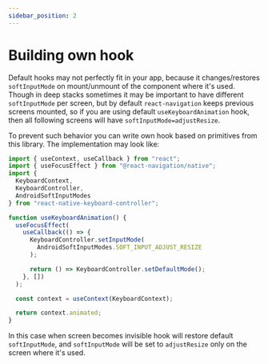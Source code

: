 ```yaml
---
sidebar_position: 2
---
```


# Building own hook

Default hooks may not perfectly fit in your app, because it changes/restores `softInputMode` on mount/unmount of the component where it's used. Though in deep stacks sometimes it may be important to have different `softInputMode` per screen, but by default `react-navigation` keeps previous screens mounted, so if you are using default `useKeyboardAnimation` hook, then all following screens will have `softInputMode=adjustResize`.

To prevent such behavior you can write own hook based on primitives from this library. The implementation may look like:

```ts
import { useContext, useCallback } from "react";
import { useFocusEffect } from "@react-navigation/native";
import {
  KeyboardContext,
  KeyboardController,
  AndroidSoftInputModes
} from "react-native-keyboard-controller";

function useKeyboardAnimation() {
  useFocusEffect(
    useCallback(() => {
      KeyboardController.setInputMode(
        AndroidSoftInputModes.SOFT_INPUT_ADJUST_RESIZE
      );

      return () => KeyboardController.setDefaultMode();
    }, [])
  );

  const context = useContext(KeyboardContext);

  return context.animated;
}
```

In this case when screen becomes invisible hook will restore default `softInputMode`, and `softInputMode` will be set to `adjustResize` only on the screen where it's used.
